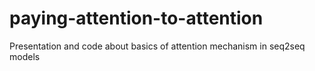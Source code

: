 # paying-attention-to-attention
Presentation and code about basics of attention mechanism in seq2seq models
